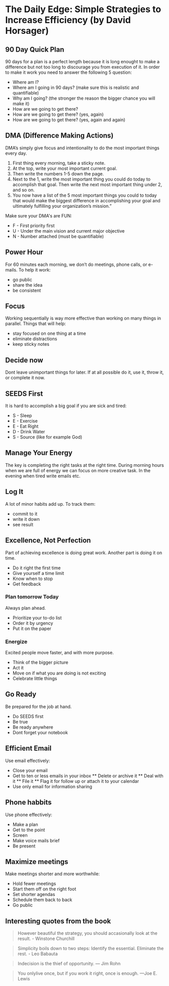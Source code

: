 # The Daily Edge: Simple Strategies to Increase Efficiency (by David Horsager)

## 90 Day Quick Plan

90 days for a plan is a perfect length because it is long enought to make a difference but not too long to discourage you from execution of it. In order to make it work you need to answer the following 5 question:
* Where am I?
* Where am I going in 90 days? (make sure this is realistic and quantifiable)
* Why am I going? (the stronger the reason the bigger chance you will make it)
* How are we going to get there?
* How are we going to get there? (yes, again)
* How are we going to get there? (yes, again and again)

## DMA (Difference Making Actions)

DMA’s simply give focus and intentionality to do the most important things every day.

1. First thing every morning, take a sticky note.
2. At the top, write your most important current goal.
3. Then write the numbers 1-5 down the page.
4. Next to the 1, write the most important thing you could do today to accomplish that goal. Then write the next most important thing under 2, and so on.
5. You now have a list of the 5 most important things you could to today that would make the biggest difference in accomplishing your goal and ultimately fulfilling your organization’s mission.”

Make sure your DMA's are FUN:
* F - First priority first
* U - Under the main vision and current major objective
* N - Number attached (must be quantifiable)

## Power Hour

For 60 minutes each morning, we don’t do meetings, phone calls, or e-mails. To help it work:
* go public
* share the idea
* be consistent

## Focus

Working sequentially is way more effective than working on many things in parallel. Things that will help:
* stay focused on one thing at a time
* eliminate distractions
* keep sticky notes

## Decide now

Dont leave unimportant things for later. If at all possible do it, use it, throw it, or complete it now.

## SEEDS First

It is hard to accomplish a big goal if you are sick and tired:
* S -  Sleep
* E - Exercise
* E - Eat Right
* D - Drink Water
* S - Source (like for example God)

## Manage Your Energy

The key is completing the right tasks at the right time. During morning hours when we are full of energy we can focus on more creative task. In the evening when tired write emails etc.

## Log It

A lot of minor habits add up. To track them:
* commit to it
* write it down
* see result

## Excellence, Not Perfection

Part of achieving excellence is doing great work. Another part is doing it on time.
* Do it right the first time
* Give yourself a time limit
* Know when to stop
* Get feedback

### Plan tomorrow Today
 
 Always plan ahead.
 * Prioritize your to-do list
 * Order it by urgency
 * Put it on the paper

 ### Energize

 Excited people move faster, and with more purpose.
 * Think of the bigger picture
 * Act it 
 * Move on if what you are doing is not exciting
 * Celebrate little things

## Go Ready

Be prepared for the job at hand.
* Do SEEDS first
* Be true
* Be ready anywhere
* Dont forget your notebook

## Efficient Email

Use email effectively:
* Close your email
* Get to ten or less emails in your inbox
** Delete or archive it
** Deal with it
** File it
** Flag it for follow up or attach it to your calendar
* Use only email for information sharing

## Phone habbits

Use phone effectively:
* Make a plan
* Get to the point
* Screen
* Make voice mails brief
* Be present

## Maximize meetings

Make meetings shorter and more worthwhile:
* Hold fewer meetings
* Start them off on the right foot
* Set shorter agendas
* Schedule them back to back
* Go public

## Interesting quotes from the book

> However beautiful the strategy, you should accasionally look at the result. - Winstone Churchill

> Simplicity boils down to two steps: Identify the essential. Eliminate the rest. - Leo Babauta

> Indecision is the thief of opportunity. — Jim Rohn

> You onlylive once, but if you work it right, once is enough. —Joe E. Lewis
